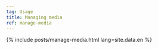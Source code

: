 ```yaml
---
tag: Usage
title: Managing media
ref: manage-media
---
```


{% include posts/manage-media.html lang=site.data.en %}
